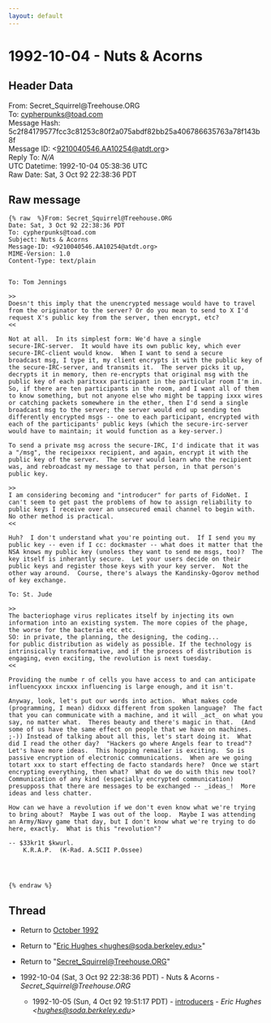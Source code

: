 ```yaml
---
layout: default
---
```


# 1992-10-04 - Nuts & Acorns

## Header Data

From: Secret_Squirrel<span>@</span>Treehouse.ORG<br>
To: cypherpunks@toad.com<br>
Message Hash: 5c2f84179577fcc3c81253c80f2a075abdf82bb25a406786635763a78f143b8f<br>
Message ID: \<9210040546.AA10254@atdt.org\><br>
Reply To: _N/A_<br>
UTC Datetime: 1992-10-04 05:38:36 UTC<br>
Raw Date: Sat, 3 Oct 92 22:38:36 PDT<br>

## Raw message

```
{% raw  %}From: Secret_Squirrel@Treehouse.ORG
Date: Sat, 3 Oct 92 22:38:36 PDT
To: cypherpunks@toad.com
Subject: Nuts & Acorns
Message-ID: <9210040546.AA10254@atdt.org>
MIME-Version: 1.0
Content-Type: text/plain


To: Tom Jennings
 
>>
Doesn't this imply that the unencrypted message would have to travel
from the originator to the server? Or do you mean to send to X I'd
request X's public key from the server, then encrypt, etc?
<<
 
Not at all.  In its simplest form: We'd have a single
secure-IRC-server.  It would have its own public key, which ever
secure-IRC-client would know.  When I want to send a secure
broadcast msg, I type it, my client encrypts it with the public key of
the secure-IRC-server, and transmits it.  The server picks it up,
decrypts it in memory, then re-encrypts that original msg with the
public key of each paritxxx participant in the particular room I'm in.
So, if there are ten participants in the room, and I want all of them
to know something, but not anyone else who might be tapping ixxx wires
or catching packets somewhere in the ether, then I'd send a single
broadcast msg to the server; the server would end up sending ten
differently encrypted msgs -- one to each participant, encrypted with
each of the participants' public keys (which the secure-irc-server
would have to maintain; it would function as a key-server.)
 
To send a private msg across the secure-IRC, I'd indicate that it was
a "/msg", the recipeixxx recipient, and again, encrypt it with the
public key of the server.  The server would learn who the recipient
was, and rebroadcast my message to that person, in that person's
public key.
 
>>
I am considering becoming and "introducer" for parts of FidoNet. I
can't seem to get past the problems of how to assign reliability to
public keys I receive over an unsecured email channel to begin with.
No other method is practical.
<<
 
Huh?  I don't understand what you're pointing out.  If I send you my
public key -- even if I cc: dockmaster -- what does it matter that the
NSA knows my public key (unoless they want to send me msgs, too)?  The
key itself is inherantly secure.  Let your users decide on their
public keys and register those keys with your key server.  Not the
other way around.  Course, there's always the Kandinsky-Ogorov method
of key exchange.
 
To: St. Jude
 
>>
The bacteriophage virus replicates itself by injecting its own
information into an existing system. The more copies of the phage,
the worse for the bacteria etc etc. 
SO: in private, the planning, the designing, the coding...
for public distribution as widely as possible. If the technology is
intrinsically transformative, and if the process of distribution is
engaging, even exciting, the revolution is next tuesday.
<<
 
Providing the numbe r of cells you have access to and can anticipate
influencyxxx incxxx influencing is large enough, and it isn't.
 
Anyway, look, let's put our words into action.  What makes code
(programming, I mean) didxxx different from spoken language?  The fact
that you can communicate with a machine, and it will _act_ on what you
say, no matter what.  Theres beauty and there's magic in that.  (And
some of us have the same effect on people that we have on machines.
;-)) Instead of talking about all this, let's start doing it.  What
did I read the other day?  "Hackers go where Angels fear to tread"?
Let's have more ideas.  This hopping remailer is exciting.  So is
passive encryption of electronic communications.  When are we going
totart xxx to start effecting de facto standards here?  Once we start
encrypting everything, then what?  What do we do with this new tool?
Communication of any kind (especially encrypted communication)
presupposs that there are messages to be exchanged -- _ideas_!  More
ideas and less chatter.
 
How can we have a revolution if we don't even know what we're trying
to bring about?  Maybe I was out of the loop.  Maybe I was attending
an Army/Navy game that day, but I don't know what we're trying to do
here, exactly.  What is this "revolution"?  
 
-- $33kr1t $kwurl.
    K.R.A.P.  (K-Rad. A.SCII P.Ossee)




{% endraw %}
```

## Thread

+ Return to [October 1992](/archive/1992/10)

+ Return to "[Eric Hughes <hughes<span>@</span>soda.berkeley.edu>](/authors/eric_hughes_hughes_at_soda_berkeley_edu_)"
+ Return to "[Secret_Squirrel<span>@</span>Treehouse.ORG](/authors/secret_squirrel_at_treehouse_org)"

+ 1992-10-04 (Sat, 3 Oct 92 22:38:36 PDT) - Nuts & Acorns - _Secret_Squirrel@Treehouse.ORG_
  + 1992-10-05 (Sun, 4 Oct 92 19:51:17 PDT) - [introducers](/archive/1992/10/9fc2028c643b11c13f6a26db39c8f6ce982be8753abdc307ed78ccbe14020521) - _Eric Hughes \<hughes@soda.berkeley.edu\>_

